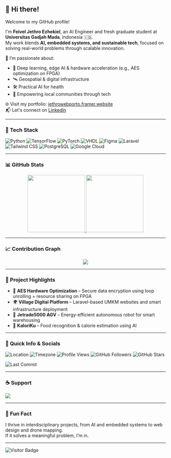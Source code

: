 ## 👋 Hi there!

Welcome to my GitHub profile!

I'm **Feivel Jethro Ezhekiel**, an AI Engineer and fresh graduate student at **Universitas Gadjah Mada**, Indonesia 🇮🇩.  
My work blends **AI, embedded systems, and sustainable tech**, focused on solving real-world problems through scalable innovation.

🎯 I’m passionate about:
- 🤖 Deep learning, edge AI & hardware acceleration (e.g., AES optimization on FPGA)
- 🛰️ Geospatial & digital infrastructure
- 🛠️ Practical AI for health
- 🌱 Empowering local communities through tech

🌐 Visit my portfolio: [jethrowebporto.framer.website](https://jethro.my.id)  
📬 Let's connect on [LinkedIn](https://www.linkedin.com/in/feiveljethroezhekiel/)

---

### 🧰 Tech Stack

![Python](https://img.shields.io/badge/Python-3670A0?style=for-the-badge&logo=python&logoColor=white)
![TensorFlow](https://img.shields.io/badge/TensorFlow-FF6F00?style=for-the-badge&logo=tensorflow&logoColor=white)
![PyTorch](https://img.shields.io/badge/PyTorch-EE4C2C?style=for-the-badge&logo=pytorch&logoColor=white)
![VHDL](https://img.shields.io/badge/VHDL-000000?style=for-the-badge&logo=VHDL&logoColor=white)
![Figma](https://img.shields.io/badge/Figma-F24E1E?style=for-the-badge&logo=figma&logoColor=white)
![Laravel](https://img.shields.io/badge/Laravel-F55247?style=for-the-badge&logo=laravel&logoColor=white)
![Tailwind CSS](https://img.shields.io/badge/TailwindCSS-38B2AC?style=for-the-badge&logo=tailwind-css&logoColor=white)
![PostgreSQL](https://img.shields.io/badge/PostgreSQL-4169E1?style=for-the-badge&logo=postgresql&logoColor=white)
![Google Cloud](https://img.shields.io/badge/Google%20Cloud-4285F4?style=for-the-badge&logo=googlecloud&logoColor=white)

---

### 📊 GitHub Stats

<p align="center">
  <a href="https://github.com/jethrosta">
    <img height="180em" src="https://github-readme-stats-eight-theta.vercel.app/api?username=jethrosta&show_icons=true&theme=algolia&include_all_commits=true&count_private=true"/>
    <img height="180em" src="https://github-readme-stats-eight-theta.vercel.app/api/top-langs/?username=jethrosta&layout=compact&theme=algolia"/>
  </a>
</p>

---

### 📈 Contribution Graph

<p align="center">
  <img src="https://github-readme-activity-graph.vercel.app/graph?username=jethrosta&theme=github-compact"/>
</p>

---

### 🚀 Project Highlights

- 🔐 **AES Hardware Optimization** – Secure data encryption using loop unrolling + resource sharing on FPGA  
- 🌍 **Village Digital Platform** – Laravel-based UMKM websites and smart infrastructure deployment  
- 🤖 **Jetrade5000 AGV** – Energy-efficient autonomous robot for smart warehousing  
- 📱 **KaloriKu** – Food recognition & calorie estimation using AI

---

### 🧭 Quick Info & Socials

![Location](https://img.shields.io/badge/Based_in-Sioux%20Falls%2C%20South%20Dakota%2C%20US-red?style=flat)
![Timezone](https://img.shields.io/badge/Timezone-Central%20Standard%20Time%20(CST)%20GMT--6-blue?style=flat)
![Profile Views](https://komarev.com/ghpvc/?username=jethrosta&color=blue&style=flat)
![GitHub Followers](https://img.shields.io/github/followers/jethrosta?style=social)
![GitHub Stars](https://img.shields.io/github/stars/jethrosta?style=social)
<!-- ![Contributions](https://img.shields.io/github/contributions/jethrosta/year?color=brightgreen) -->
![Last Commit](https://img.shields.io/github/last-commit/jethrosta/jethrosta)

---

### ☕ Support

<a href="https://buymeacoffee.com/feiveljethro" target="_blank">
  <img src="https://img.shields.io/badge/Buy%20Me%20a%20Coffee-orange?logo=buymeacoffee&style=flat" />
</a>

---

### 💬 Fun Fact

I thrive in interdisciplinary projects, from AI and embedded systems to web design and drone mapping.  
If it solves a meaningful problem, I’m in.

---

![Visitor Badge](https://visitor-badge.laobi.icu/badge?page_id=jethrosta.jethrosta)
